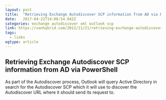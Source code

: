 ```yaml
---
layout: post 
title:  "Retrieving Exchange Autodiscover SCP information from AD via PowerShell" 
date:   2017-04-22T14:08:54.842Z 
categories: exchange autodiscover xml outlook scp
link: https://vanhybrid.com/2012/11/21/retrieving-exchange-autodiscover-scp-information-from-ad-via-powershell/ 
tags:
  - links
ogtype: article 
---
```


## Retrieving Exchange Autodiscover SCP information from AD via PowerShell

As part of the Autodiscover process, Outlook will query Active Directory in search for the Autodiscover SCP which it will use to discover the Autodiscover URL where it should send its request to.